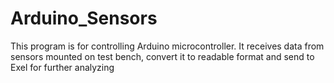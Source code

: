 # Arduino_Sensors
This program is for controlling Arduino microcontroller. It receives data from sensors mounted on test bench, convert it to readable format and send to Exel for further analyzing
